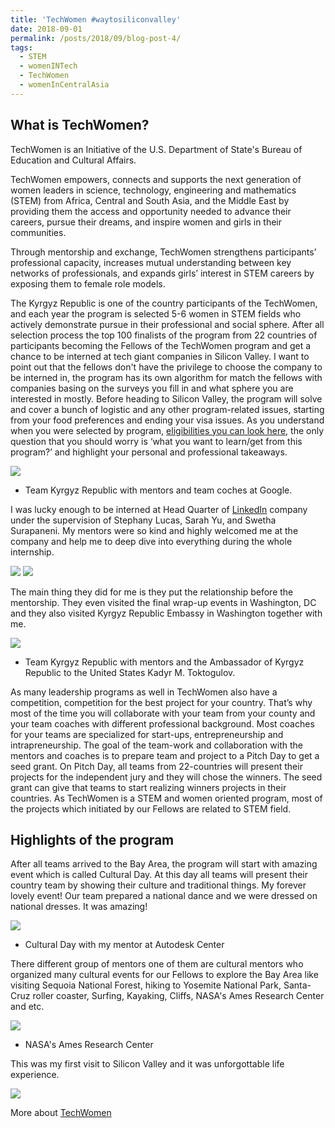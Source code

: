```yaml
---
title: 'TechWomen #waytosiliconvalley'
date: 2018-09-01
permalink: /posts/2018/09/blog-post-4/
tags:
  - STEM
  - womenINTech
  - TechWomen
  - womenInCentralAsia
---
```


What is TechWomen?
------

TechWomen is an Initiative of the U.S. Department of State's Bureau of Education and Cultural Affairs.

TechWomen empowers, connects and supports the next generation of women leaders in science, technology, engineering and mathematics (STEM) from Africa, Central and South Asia, and the Middle East by providing them the access and opportunity needed to advance their careers, pursue their dreams, and inspire women and girls in their communities.

Through mentorship and exchange, TechWomen strengthens participants’ professional capacity, increases mutual understanding between key networks of professionals, and expands girls’ interest in STEM careers by exposing them to female role models.

The Kyrgyz Republic is one of the country participants of the TechWomen, and each year the program is selected 5-6 women in STEM fields who actively demonstrate pursue in their professional and social sphere. After all selection process the top 100 finalists of the program from 22 countries of participants becoming the Fellows of the TechWomen program and get a chance to be interned at tech giant companies in Silicon Valley. I want to point out that the fellows don't have the privilege to choose the company to be interned in, the program has its own algorithm for match the fellows with companies basing on the surveys you fill in and what sphere you are interested in mostly. Before heading to Silicon Valley, the program will solve and cover a bunch of logistic and any other program-related issues, starting from your food preferences and ending your visa issues. 
As you understand when you were selected by program, [eligibilities you can look here](https://www.techwomen.org/participants/eligibility-and-application), the only question that you should worry is ‘what you want to learn/get from this program?’ and highlight your personal and professional takeaways.

![](/files/TechWomen1.png)
* Team Kyrgyz Republic with mentors and team coches at Google.

I was lucky enough to be interned at Head Quarter of [LinkedIn](https://www.linkedin.com/feed/) company under the supervision of Stephany Lucas, Sarah Yu, and Swetha Surapaneni. My mentors were so kind and highly welcomed me at the company and help me to deep dive into everything during the whole internship. 

![](/files/TechWomen5.png)
![](/files/TechWomen9.png)

The main thing they did for me is they put the relationship before the mentorship. They even visited the final wrap-up events in Washington, DC and they also visited Kyrgyz Republic Embassy in Washington together with me.

![](/files/TechWomen2.png)
* Team Kyrgyz Republic with mentors and the Ambassador of Kyrgyz Republic to the United States Kadyr M. Toktogulov.


As many leadership programs as well in TechWomen also have a competition, competition for the best project for your country.  That’s why most of the time you will collaborate with your team from your county and your team coaches with different professional background. Most coaches for your teams are specialized for start-ups, entrepreneurship and intrapreneurship. The goal of the team-work and collaboration with the mentors and coaches is to prepare team and project to a Pitch Day to get a seed grant. On Pitch Day, all teams from 22-countries will present their projects for the independent jury and they will chose the winners. The seed grant can give that teams to start realizing winners projects in their countries.  As TechWomen is a STEM and women oriented program, most of the projects which initiated by our Fellows are related to STEM field. 

Highlights of the program
------

After all teams arrived to the Bay Area, the program will start with amazing event which is called Cultural Day. At this day all teams will present their country team by showing their culture and traditional things. My forever lovely event! Our team prepared a national dance and we were dressed on national dresses. It was amazing!

![](/files/TechWomen3.png)
 * Cultural Day with my mentor at Autodesk Center 


There different group of mentors one of them are cultural mentors who organized many cultural events for our Fellows to explore the Bay Area like visiting Sequoia National Forest, hiking to Yosemite National Park, Santa-Cruz roller coaster, Surfing, Kayaking, Cliffs, NASA's Ames Research Center and etc.

![](/files/TechWomen6.png)
* NASA's Ames Research Center

This was my first visit to Silicon Valley and it was unforgottable life experience.

![](/files/TechWomen4.png)



More about [TechWomen](https://www.techwomen.org/)
